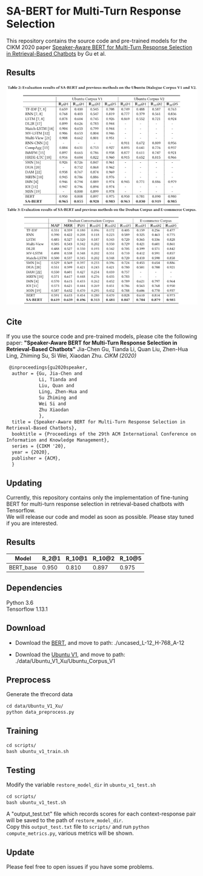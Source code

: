 # SA-BERT for Multi-Turn Response Selection
This repository contains the source code and pre-trained models for the CIKM 2020 paper [Speaker-Aware BERT for Multi-Turn Response Selection in Retrieval-Based Chatbots](https://arxiv.org/pdf/2004.03588.pdf) by Gu et al. <br>

## Results
<img src="image/UbuntuV1_V2.png">
<img src="image/Douban_Ecommerce.png">

## Cite
If you use the source code and pre-trained models, please cite the following paper:
**"Speaker-Aware BERT for Multi-Turn Response Selection in Retrieval-Based Chatbots"**
Jia-Chen Gu, Tianda Li, Quan Liu, Zhen-Hua Ling, Zhiming Su, Si Wei, Xiaodan Zhu. _CIKM (2020)_

```
 @inproceedings{gu2020speaker,
  author = {Gu, Jia-Chen and
            Li, Tianda and
            Liu, Quan and
            Ling, Zhen-Hua and
            Su Zhiming and
            Wei Si and 
            Zhu Xiaodan
            },
  title = {Speaker-Aware BERT for Multi-Turn Response Selection in Retrieval-Based Chatbots},
  booktitle = {Proceedings of the 29th ACM International Conference on Information and Knowledge Management},
  series = {CIKM '20},
  year = {2020},
  publisher = {ACM},
  } 
```


## Updating
Currently, this repository contains only the implementation of fine-tuning BERT for multi-turn response selection in retrieval-based chatbots with Tensorflow. <br>
We will release our code and model as soon as possible. Please stay tuned if you are interested.

## Results
| Model       |  R_2@1  |  R_10@1  |  R_10@2  |  R_10@5  |
| ----------- | ------- | -------- | -------- | -------- |
| BERT_base   | 0.950   |  0.810   |  0.897   |  0.975   |

## Dependencies
Python 3.6 <br>
Tensorflow 1.13.1

## Download 
- Download the [BERT](https://storage.googleapis.com/bert_models/2018_10_18/uncased_L-12_H-768_A-12.zip), 
  and move to path: ./uncased_L-12_H-768_A-12 <br>
  
- Download the [Ubuntu V1](https://drive.google.com/file/d/1-rNv34hLoZr300JF3v7nuLswM7GRqeNc/view),
  and move to path: ./data/Ubuntu_V1_Xu/Ubuntu_Corpus_V1 <br>

## Preprocess
Generate the tfrecord data
```
cd data/Ubuntu_V1_Xu/
python data_preprocess.py 
```

## Training
```
cd scripts/
bash ubuntu_v1_train.sh
```

## Testing
Modify the variable ```restore_model_dir``` in ```ubuntu_v1_test.sh```
```
cd scripts/
bash ubuntu_v1_test.sh
```
A "output_test.txt" file which records scores for each context-response pair will be saved to the path of ```restore_model_dir```. <br>
Copy this ```output_test.txt``` file to ```scripts/``` and run ```python compute_metrics.py```, various metrics will be shown.

## Update
Please feel free to open issues if you have some problems.
